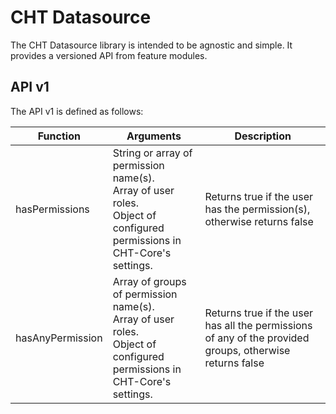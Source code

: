 # CHT Datasource

The CHT Datasource library is intended to be agnostic and simple. It provides a versioned API from feature modules.

## API v1

The API v1 is defined as follows:

| Function | Arguments | Description |
| -------- | --------- | ----------- |
| hasPermissions | String or array of permission name(s).<br>Array of user roles.<br>Object of configured permissions in CHT-Core's settings. | Returns true if the user has the permission(s), otherwise returns false |
| hasAnyPermission | Array of groups of permission name(s).<br>Array of user roles.<br>Object of configured permissions in CHT-Core's settings. | Returns true if the user has all the permissions of any of the provided groups, otherwise returns false |
